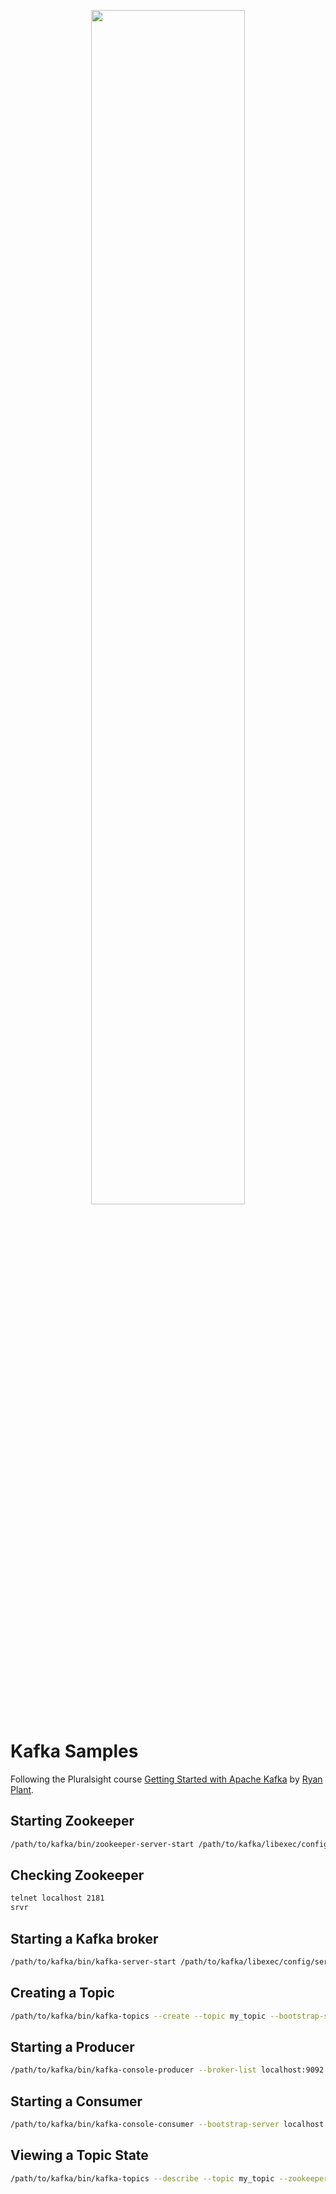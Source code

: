 <p align="center">
    <a href="https://www.hackerrank.com/RodneyShag">
        <img width="70%" src="https://kafka.apache.org/images/logo.png">
    </a>
</p>

# Kafka Samples

Following the Pluralsight course [Getting Started with Apache Kafka](https://app.pluralsight.com/library/courses/apache-kafka-getting-started/table-of-contents) by [Ryan Plant](https://app.pluralsight.com/profile/author/ryan-plant).

## Starting Zookeeper

```bash
/path/to/kafka/bin/zookeeper-server-start /path/to/kafka/libexec/config/zookeeper.properties
```

## Checking Zookeeper

```bash
telnet localhost 2181
srvr
```

## Starting a Kafka broker

```bash
/path/to/kafka/bin/kafka-server-start /path/to/kafka/libexec/config/server.properties
```

## Creating a Topic

```bash
/path/to/kafka/bin/kafka-topics --create --topic my_topic --bootstrap-server localhost:9092 --replication-factor 1 --partitions 1
```

## Starting a Producer

```bash
/path/to/kafka/bin/kafka-console-producer --broker-list localhost:9092 --topic my_topic
```

## Starting a Consumer

```bash
/path/to/kafka/bin/kafka-console-consumer --bootstrap-server localhost:9092 --topic my_topic --from-beginning
```

## Viewing a Topic State

```bash
/path/to/kafka/bin/kafka-topics --describe --topic my_topic --zookeeper localhost:2181
```
